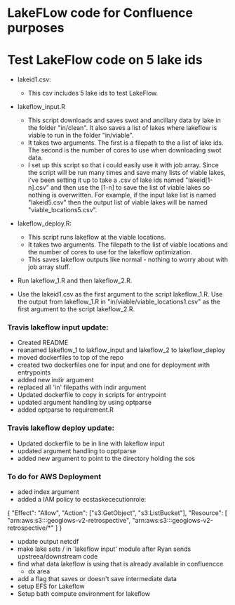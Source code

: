# LakeFLow code for Confluence purposes

# Test LakeFlow code on 5 lake ids

- lakeid1.csv: 
    - This csv includes 5 lake ids to test LakeFlow. 

- lakeflow_input.R
    - This script downloads and saves swot and ancillary data by lake in the folder "in/clean". It also saves a list of lakes where lakeflow is viable to run in the folder "in/viable". 
    - It takes two arguments. The first is a filepath to the a list of lake ids. The second is the number of cores to use when downloading swot data. 
    - I set up this script so that i could easily use it with job array. Since the script will be run many times and save many lists of viable lakes, i've been setting it up to take a .csv of lake ids named "lakeid[1-n].csv" and then use the [1-n] to save the list of viable lakes so nothing is overwritten. For example, if the input lake list is named "lakeid5.csv" then the output list of viable lakes will be named "viable_locations5.csv". 

- lakeflow_deploy.R: 
    - This script runs lakeflow at the viable locations. 
    - It takes two arguments. The filepath to the list of viable locations and the number of cores to use for the lakeflow optimization. 
    - This saves lakeflow outputs like normal - nothing to worry about with job array stuff. 
    
- Run lakeflow_1.R and then lakeflow_2.R. 

- Use the lakeid1.csv as the first argument to the script lakeflow_1.R. Use the output from lakeflow_1.R in "in/viable/viable_locations1.csv" as the first argument to the script lakeflow_2.R. 


### Travis lakeflow input update:

- Created README
- reanamed lakeflow_1 to lakflow_input and lakeflow_2 to lakeflow_deploy
- moved dockerfiles to top of the repo
- created two dockerfiles one for input and one for deployment with entrypoints
- added new indir argument
- replaced all 'in' filepaths with indir argument
- Updated dockerfile to copy in scripts for entrypoint
- updated argument handling by using optparse
- added optparse to requirement.R

### Travis lakeflow deploy update:
- Updated dockerfile to be in line with lakeflow input
- updated argument handling to opptparse
- added new argument to point to the directory holding the sos

### To do for AWS Deployment
- aded index argument 
- added a IAM policy to ecstaskececutionrole:

{
  "Effect": "Allow",
  "Action": ["s3:GetObject", "s3:ListBucket"],
  "Resource": [
    "arn:aws:s3:::geoglows-v2-retrospective",
    "arn:aws:s3:::geoglows-v2-retrospective/*"
  ]
}

- update output netcdf
- make lake sets / in 'lakeflow input' module after Ryan sends upstreea/downstream code
- find what data lakeflow is using that is already available in confluencce
    - dx area
- add a flag that saves or doesn't save intermediate data
- setup EFS for Lakeflow
- Setup bath compute environment for lakeflow

